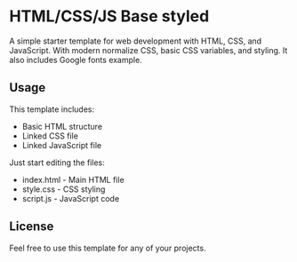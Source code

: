 # HTML/CSS/JS Base styled

A simple starter template for web development with HTML, CSS, and JavaScript. With modern normalize CSS, basic CSS variables, and styling. It also includes Google fonts example.

## Usage

This template includes:
- Basic HTML structure
- Linked CSS file
- Linked JavaScript file

Just start editing the files:
- index.html - Main HTML file
- style.css - CSS styling
- script.js - JavaScript code

## License

Feel free to use this template for any of your projects.
